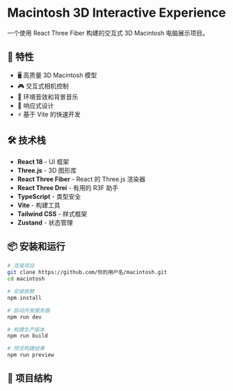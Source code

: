 # Macintosh 3D Interactive Experience

一个使用 React Three Fiber 构建的交互式 3D Macintosh 电脑展示项目。

## 🚀 特性

- 🖥️ 高质量 3D Macintosh 模型
- 🎮 交互式相机控制
- 🎵 环境音效和背景音乐
- 📱 响应式设计
- ⚡ 基于 Vite 的快速开发

## 🛠️ 技术栈

- **React 18** - UI 框架
- **Three.js** - 3D 图形库
- **React Three Fiber** - React 的 Three.js 渲染器
- **React Three Drei** - 有用的 R3F 助手
- **TypeScript** - 类型安全
- **Vite** - 构建工具
- **Tailwind CSS** - 样式框架
- **Zustand** - 状态管理

## 📦 安装和运行

```bash
# 克隆项目
git clone https://github.com/你的用户名/macintosh.git
cd macintosh

# 安装依赖
npm install

# 启动开发服务器
npm run dev

# 构建生产版本
npm run build

# 预览构建结果
npm run preview
```

## 🎯 项目结构
